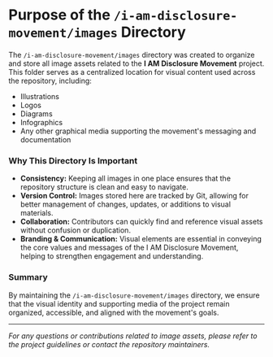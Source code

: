 # Purpose of the `/i-am-disclosure-movement/images` Directory

The `/i-am-disclosure-movement/images` directory was created to organize and store all image assets related to the **I AM Disclosure Movement** project. This folder serves as a centralized location for visual content used across the repository, including:

- Illustrations
- Logos
- Diagrams
- Infographics
- Any other graphical media supporting the movement's messaging and documentation

### Why This Directory Is Important

- **Consistency:** Keeping all images in one place ensures that the repository structure is clean and easy to navigate.
- **Version Control:** Images stored here are tracked by Git, allowing for better management of changes, updates, or additions to visual materials.
- **Collaboration:** Contributors can quickly find and reference visual assets without confusion or duplication.
- **Branding & Communication:** Visual elements are essential in conveying the core values and messages of the I AM Disclosure Movement, helping to strengthen engagement and understanding.

### Summary

By maintaining the `/i-am-disclosure-movement/images` directory, we ensure that the visual identity and supporting media of the project remain organized, accessible, and aligned with the movement's goals.

---

*For any questions or contributions related to image assets, please refer to the project guidelines or contact the repository maintainers.*

